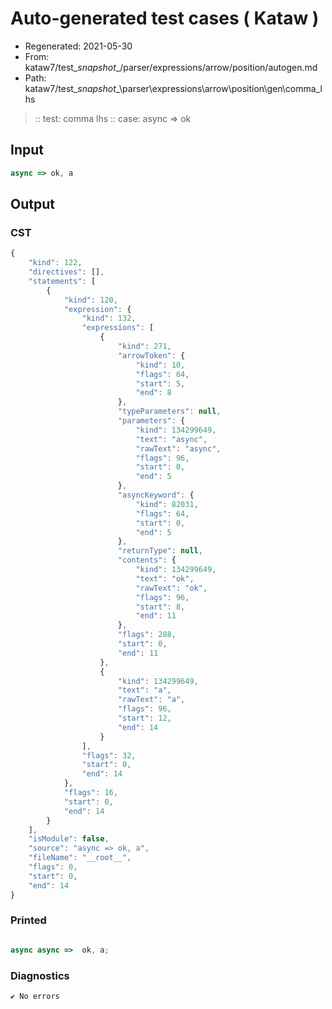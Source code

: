 # Auto-generated test cases ( Kataw )
- Regenerated: 2021-05-30
- From: kataw7/test\__snapshot__/parser/expressions/arrow/position/autogen.md
- Path: kataw7/test\__snapshot__\parser\expressions\arrow\position\gen\comma_lhs
> :: test: comma lhs
> :: case: async => ok
## Input

`````js
async => ok, a
`````
## Output

### CST

```javascript
{
    "kind": 122,
    "directives": [],
    "statements": [
        {
            "kind": 120,
            "expression": {
                "kind": 132,
                "expressions": [
                    {
                        "kind": 271,
                        "arrowToken": {
                            "kind": 10,
                            "flags": 64,
                            "start": 5,
                            "end": 8
                        },
                        "typeParameters": null,
                        "parameters": {
                            "kind": 134299649,
                            "text": "async",
                            "rawText": "async",
                            "flags": 96,
                            "start": 0,
                            "end": 5
                        },
                        "asyncKeyword": {
                            "kind": 82031,
                            "flags": 64,
                            "start": 0,
                            "end": 5
                        },
                        "returnType": null,
                        "contents": {
                            "kind": 134299649,
                            "text": "ok",
                            "rawText": "ok",
                            "flags": 96,
                            "start": 8,
                            "end": 11
                        },
                        "flags": 288,
                        "start": 0,
                        "end": 11
                    },
                    {
                        "kind": 134299649,
                        "text": "a",
                        "rawText": "a",
                        "flags": 96,
                        "start": 12,
                        "end": 14
                    }
                ],
                "flags": 32,
                "start": 0,
                "end": 14
            },
            "flags": 16,
            "start": 0,
            "end": 14
        }
    ],
    "isModule": false,
    "source": "async => ok, a",
    "fileName": "__root__",
    "flags": 0,
    "start": 0,
    "end": 14
}
```

### Printed

```javascript

async async =>  ok, a;
```

### Diagnostics

```javascript
✔ No errors
```

